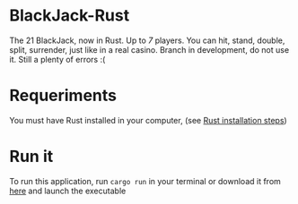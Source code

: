 # BlackJack-Rust

The 21 BlackJack, now in Rust.
Up to _7_ players.
You can hit, stand, double, split, surrender,
just like in a real casino.
Branch in development, do not use it. Still a plenty of errors :(

# Requeriments

You must have Rust installed in your computer, (see <a href="https://www.rust-lang.org/tools/install">Rust installation steps</a>)

# Run it

To run this application, run `cargo run` in your terminal or download it from <a href="https://github.com/Davichet-e/BlackJack-Rust/releases">here</a> and launch the executable

